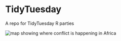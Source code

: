 # TidyTuesday
A repo for TidyTuesday R parties

![map showing where conflict is happening in Africa]("./30DayMapChallenge/Africa_conflict.png")

